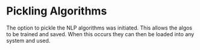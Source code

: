Pickling Algorithms
========================
The option to pickle the NLP algorithms was initiated. This allows the algos to be trained and saved. When this occurs they can then be loaded into any system and used. 
